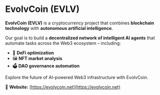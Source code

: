 # EvolvCoin (EVLV)

**EvolvCoin (EVLV)** is a cryptocurrency project that combines **blockchain technology** with **autonomous artificial intelligence**.

Our goal is to build a **decentralized network of intelligent AI agents** that automate tasks across the Web3 ecosystem – including:

- 🔄 **DeFi optimization**
- 🖼️ **NFT market analysis**
- 🗳️ **DAO governance automation**

Explore the future of AI-powered Web3 infrastructure with EvolvCoin.

🔗 **Website:** [https://evolvcoin.net](https://evolvcoin.net)

